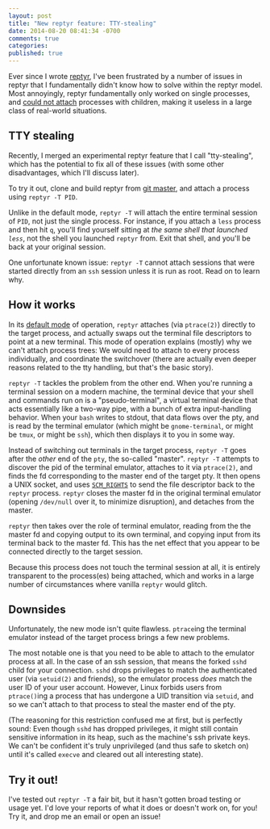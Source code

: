 ```yaml
---
layout: post
title: "New reptyr feature: TTY-stealing"
date: 2014-08-20 08:41:34 -0700
comments: true
categories:
published: true
---
```


Ever since I wrote [reptyr][reptyr], I've been frustrated by a number
of issues in reptyr that I fundamentally didn't know how to solve
within the reptyr model. Most annoyingly, reptyr fundamentally only
worked on single processes, and [could not attach][issue24] processes
with children, making it useless in a large class of real-world
situations.

## TTY stealing

Recently, I merged an experimental reptyr feature that I call
"tty-stealing", which has the potential to fix all of these issues
(with some other disadvantages, which I'll discuss later).

To try it out, clone and build reptyr from [git master][master], and
attach a process using `reptyr -T PID`.

Unlike in the default mode, `reptyr -T` will attach the entire
terminal session of `PID`, not just the single process. For instance,
if you attach a `less` process and then hit `q`, you'll find yourself
sitting at *the same shell that launched `less`*, not the shell you
launched `reptyr` from. Exit that shell, and you'll be back at your
original session.

One unfortunate known issue: `reptyr -T` cannot attach sessions that
were started directly from an `ssh` session unless it is run as
root. Read on to learn why.

## How it works

In its [default mode][how] of operation, `reptyr` attaches (via
`ptrace(2)`) directly to the target process, and actually swaps out
the terminal file descriptors to point at a new terminal. This mode of
operation explains (mostly) why we can't attach process trees: We
would need to attach to every process individually, and coordinate the
switchover (there are actually even deeper reasons related to the tty
handling, but that's the basic story).

`reptyr -T` tackles the problem from the other end. When you're
running a terminal session on a modern machine, the terminal device
that your shell and commands run on is a "pseudo-terminal", a virtual
terminal device that acts essentially like a two-way pipe, with a
bunch of extra input-handling behavior. When your `bash` writes to
stdout, that data flows over the pty, and is read by the terminal
emulator (which might be `gnome-terminal`, or might be `tmux`, or
might be `ssh`), which then displays it to you in some way.

Instead of switching out terminals in the target process, `reptyr -T`
goes after the *other* end of the `pty`, the so-called
"master". `reptyr -T` attempts to discover the pid of the terminal
emulator, attaches to it via `ptrace(2)`, and finds the fd
corresponding to the master end of the target pty. It then opens a
UNIX socket, and uses [`SCM_RIGHTS`](http://linux.die.net/man/3/cmsg)
to send the file descriptor back to the `reptyr` process. `reptyr`
closes the master fd in the original terminal emulator (opening
`/dev/null` over it, to minimize disruption), and detaches from the
master.

`reptyr` then takes over the role of terminal emulator, reading from
the the master fd and copying output to its own terminal, and copying
input from its terminal back to the master fd. This has the net effect
that you appear to be connected directly to the target session.

Because this process does not touch the terminal session at all, it is
entirely transparent to the process(es) being attached, which and
works in a large number of circumstances where vanilla `reptyr` would
glitch.

## Downsides

Unfortunately, the new mode isn't quite flawless. `ptrace`ing the
terminal emulator instead of the target process brings a few new
problems.

The most notable one is that you need to be able to attach to the
emulator process at all. In the case of an ssh session, that means the
forked `sshd` child for your connection. `sshd` drops privileges to
match the authenticated user (via `setuid(2)` and friends), so the
emulator process *does* match the user ID of your user
account. However, Linux forbids users from `ptrace()`ing a process
that has undergone a UID transition via `setuid`, and so we can't
attach to that process to steal the master end of the pty.

(The reasoning for this restriction confused me at first, but is
perfectly sound: Even though `sshd` has dropped privileges, it might
still contain sensitive information in its heap, such as the machine's
ssh private keys. We can't be confident it's truly unprivileged (and
thus safe to sketch on) until it's called `execve` and cleared out all
interesting state).

## Try it out!

I've tested out `reptyr -T` a fair bit, but it hasn't gotten broad
testing or usage yet. I'd love your reports of what it does or doesn't
work on, for you! Try it, and drop me an email or open an issue!

[reptyr]: /2011/01/reptyr-attach-a-running-process-to-a-new-terminal/
[issue24]: https://github.com/nelhage/reptyr/issues/24
[master]: https://github.com/nelhage/reptyr/tree/master
[how]: /2011/02/changing-ctty/
